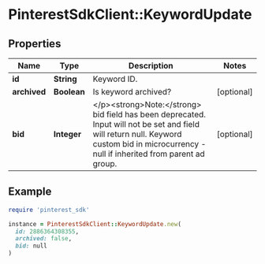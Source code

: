 # PinterestSdkClient::KeywordUpdate

## Properties

| Name | Type | Description | Notes |
| ---- | ---- | ----------- | ----- |
| **id** | **String** | Keyword ID. |  |
| **archived** | **Boolean** | Is keyword archived? | [optional] |
| **bid** | **Integer** | &lt;/p&gt;&lt;strong&gt;Note:&lt;/strong&gt; bid field has been deprecated. Input will not be set and field will return null. Keyword custom bid in microcurrency - null if inherited from parent ad group. | [optional] |

## Example

```ruby
require 'pinterest_sdk'

instance = PinterestSdkClient::KeywordUpdate.new(
  id: 2886364308355,
  archived: false,
  bid: null
)
```

